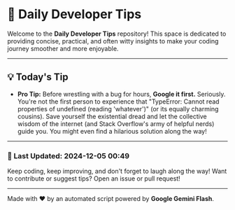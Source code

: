 
# 🌟 Daily Developer Tips

Welcome to the **Daily Developer Tips** repository! This space is dedicated to providing concise, practical, and often witty insights to make your coding journey smoother and more enjoyable.

---

## 💡 Today's Tip

- **Pro Tip:**  Before wrestling with a bug for hours,  **Google it first.**  Seriously.  You're not the first person to experience that "TypeError: Cannot read properties of undefined (reading 'whatever')"  (or its equally charming cousins).  Save yourself the existential dread and let the collective wisdom of the internet (and Stack Overflow's army of helpful nerds) guide you. You might even find a hilarious solution along the way!

---

### 📅 Last Updated: 2024-12-05 00:49

Keep coding, keep improving, and don't forget to laugh along the way! Want to contribute or suggest tips? Open an issue or pull request!

---

Made with ❤️ by an automated script powered by **Google Gemini Flash**.

